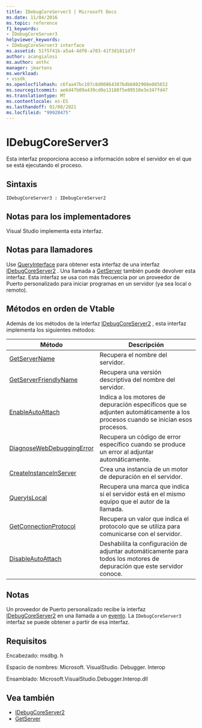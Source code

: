 ```yaml
---
title: IDebugCoreServer3 | Microsoft Docs
ms.date: 11/04/2016
ms.topic: reference
f1_keywords:
- IDebugCoreServer3
helpviewer_keywords:
- IDebugCoreServer3 interface
ms.assetid: 51f5f41b-a5a4-4df0-a703-41f3d1811d7f
author: acangialosi
ms.author: anthc
manager: jmartens
ms.workload:
- vssdk
ms.openlocfilehash: c6faa47bc107c8d00864307bdb6802908e085652
ms.sourcegitcommit: ae6d47b09a439cd0e13180f5e89510e3e347fd47
ms.translationtype: MT
ms.contentlocale: es-ES
ms.lasthandoff: 02/08/2021
ms.locfileid: "99928475"
---
```

# <a name="idebugcoreserver3"></a>IDebugCoreServer3
Esta interfaz proporciona acceso a información sobre el servidor en el que se está ejecutando el proceso.

## <a name="syntax"></a>Sintaxis

```
IDebugCoreServer3 : IDebugCoreServer2
```

## <a name="notes-for-implementers"></a>Notas para los implementadores
 Visual Studio implementa esta interfaz.

## <a name="notes-for-callers"></a>Notas para llamadores
 Use [QueryInterface](/cpp/atl/queryinterface) para obtener esta interfaz de una interfaz [IDebugCoreServer2](../../../extensibility/debugger/reference/idebugcoreserver2.md) . Una llamada a [GetServer](../../../extensibility/debugger/reference/idebugdefaultport2-getserver.md) también puede devolver esta interfaz. Esta interfaz se usa con más frecuencia por un proveedor de Puerto personalizado para iniciar programas en un servidor (ya sea local o remoto).

## <a name="methods-in-vtable-order"></a>Métodos en orden de Vtable
 Además de los métodos de la interfaz [IDebugCoreServer2](../../../extensibility/debugger/reference/idebugcoreserver2.md) , esta interfaz implementa los siguientes métodos:

|Método|Descripción|
|------------|-----------------|
|[GetServerName](../../../extensibility/debugger/reference/idebugcoreserver3-getservername.md)|Recupera el nombre del servidor.|
|[GetServerFriendlyName](../../../extensibility/debugger/reference/idebugcoreserver3-getserverfriendlyname.md)|Recupera una versión descriptiva del nombre del servidor.|
|[EnableAutoAttach](../../../extensibility/debugger/reference/idebugcoreserver3-enableautoattach.md)|Indica a los motores de depuración específicos que se adjunten automáticamente a los procesos cuando se inician esos procesos.|
|[DiagnoseWebDebuggingError](../../../extensibility/debugger/reference/idebugcoreserver3-diagnosewebdebuggingerror.md)|Recupera un código de error específico cuando se produce un error al adjuntar automáticamente.|
|[CreateInstanceInServer](../../../extensibility/debugger/reference/idebugcoreserver3-createinstanceinserver.md)|Crea una instancia de un motor de depuración en el servidor.|
|[QueryIsLocal](../../../extensibility/debugger/reference/idebugcoreserver3-queryislocal.md)|Recupera una marca que indica si el servidor está en el mismo equipo que el autor de la llamada.|
|[GetConnectionProtocol](../../../extensibility/debugger/reference/idebugcoreserver3-getconnectionprotocol.md)|Recupera un valor que indica el protocolo que se utiliza para comunicarse con el servidor.|
|[DisableAutoAttach](../../../extensibility/debugger/reference/idebugcoreserver3-disableautoattach.md)|Deshabilita la configuración de adjuntar automáticamente para todos los motores de depuración que este servidor conoce.|

## <a name="remarks"></a>Notas
 Un proveedor de Puerto personalizado recibe la interfaz [IDebugCoreServer2](../../../extensibility/debugger/reference/idebugcoreserver2.md) en una llamada a un [evento](../../../extensibility/debugger/reference/idebugportevents2-event.md). La `IDebugCoreServer3` interfaz se puede obtener a partir de esa interfaz.

## <a name="requirements"></a>Requisitos
 Encabezado: msdbg. h

 Espacio de nombres: Microsoft. VisualStudio. Debugger. Interop

 Ensamblado: Microsoft.VisualStudio.Debugger.Interop.dll

## <a name="see-also"></a>Vea también
- [IDebugCoreServer2](../../../extensibility/debugger/reference/idebugcoreserver2.md)
- [GetServer](../../../extensibility/debugger/reference/idebugdefaultport2-getserver.md)
